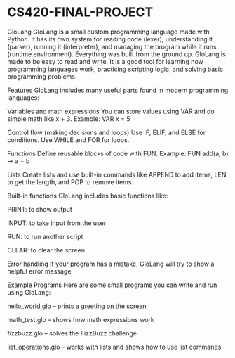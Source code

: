 # CS420-FINAL-PROJECT

GloLang
GloLang is a small custom programming language made with Python. It has its own system for reading code (lexer), understanding it (parser), running it (interpreter), and managing the program while it runs (runtime environment). Everything was built from the ground up. GloLang is made to be easy to read and write. It is a good tool for learning how programming languages work, practicing scripting logic, and solving basic programming problems.

Features
GloLang includes many useful parts found in modern programming languages:

Variables and math expressions
You can store values using VAR and do simple math like x + 3. Example:
VAR x = 5

Control flow (making decisions and loops)
Use IF, ELIF, and ELSE for conditions. Use WHILE and FOR for loops.

Functions
Define reusable blocks of code with FUN. Example:
FUN add(a, b) -> a + b

Lists
Create lists and use built-in commands like APPEND to add items, LEN to get the length, and POP to remove items.

Built-in functions
GloLang includes basic functions like:

PRINT: to show output

INPUT: to take input from the user

RUN: to run another script

CLEAR: to clear the screen

Error handling
If your program has a mistake, GloLang will try to show a helpful error message.

Example Programs
Here are some small programs you can write and run using GloLang:

hello_world.glo – prints a greeting on the screen

math_test.glo – shows how math expressions work

fizzbuzz.glo – solves the FizzBuzz challenge

list_operations.glo – works with lists and shows how to use list commands

